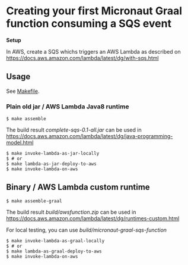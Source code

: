 # Creating your first Micronaut Graal function consuming a SQS event #

**Setup**

In AWS, create a SQS whichs triggers an AWS Lambda as described on
https://docs.aws.amazon.com/lambda/latest/dg/with-sqs.html

## Usage

See [Makefile](Makefile).

### Plain old jar / AWS Lambda Java8 runtime

    $ make assemble


The build result _complete-sqs-0.1-all.jar_ can be used in 
https://docs.aws.amazon.com/lambda/latest/dg/java-programming-model.html

    $ make invoke-lambda-as-jar-locally
    $ # or
    $ make lambda-as-jar-deploy-to-aws 
    $ make invoke-lambda-on-aws       

## Binary / AWS Lambda custom runtime

    $ make assemble-graal

The build result _build/awsfunction.zip_ can be used in 
https://docs.aws.amazon.com/lambda/latest/dg/runtimes-custom.html

For local testing, you can use _build/micronaut-graal-sqs-function_

    $ make invoke-lambda-as-graal-locally
    $ # or
    $ make lambda-as-graal-deploy-to-aws 
    $ make invoke-lambda-on-aws       